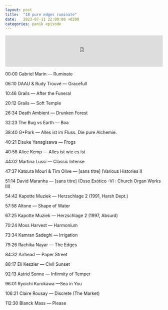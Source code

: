 ```yaml
---
layout: post
title:  "18 pure edges ruminate"
date:   2023-07-11 22:00:00 +0200
categories: panik episode
---
```

<iframe height="100" width="100%" scrolling="no" frameborder="no" src="https://www.radiopanik.org/emissions/oorsmeer/18-pure-edges-ruminate/embed/16192/" ></iframe>


00:00 Gabriel Marin — Ruminate

06:10 DAAU & Rudy Trouvé — Gracefull

10:46 Grails — After the Funeral

20:12 Grails — Soft Temple

26:34 Death Ambient — Drunken Forest

32:23 The Bug vs Earth — Boa

38:40 G*Park — Alles ist im Fluss. Die pure Alchemie.

40:21 Eisuke Yanagisawa — Frogs

40:58 Alice Kemp — Alles ist wie es ist

44:02 Martina Lussi — Classic Intense

47:37 Katsura Mouri & Tim Olive — [sans titre] (Various Histories I)

51:14 David Maranha — [sans titre] (Osso Exótico -VI : Church Organ Works III)

54:42 Kapotte Muziek — Herzschlage 2 (1991, Harsh Dept.)

57:58 Altone — Shape of Water

67:25 Kapotte Muziek — Herzschlage 2 (1997, Absurd)

70:24 Moss Harvest — Harmonium

73:34 Kamran Sadeghi — Irrigation

79:26 Rachika Nayar — The Edges

84:32 Airhead — Paper Street

88:17 Eli Keszler — Civil Sunset

92:13 Astrid Sonne — Infirmity of Temper

96:01 Ryoichi Kurokawa —Sea in You

106:21 Claire Rousay — Discrete (The Market)

112:30 Blanck Mass — Please